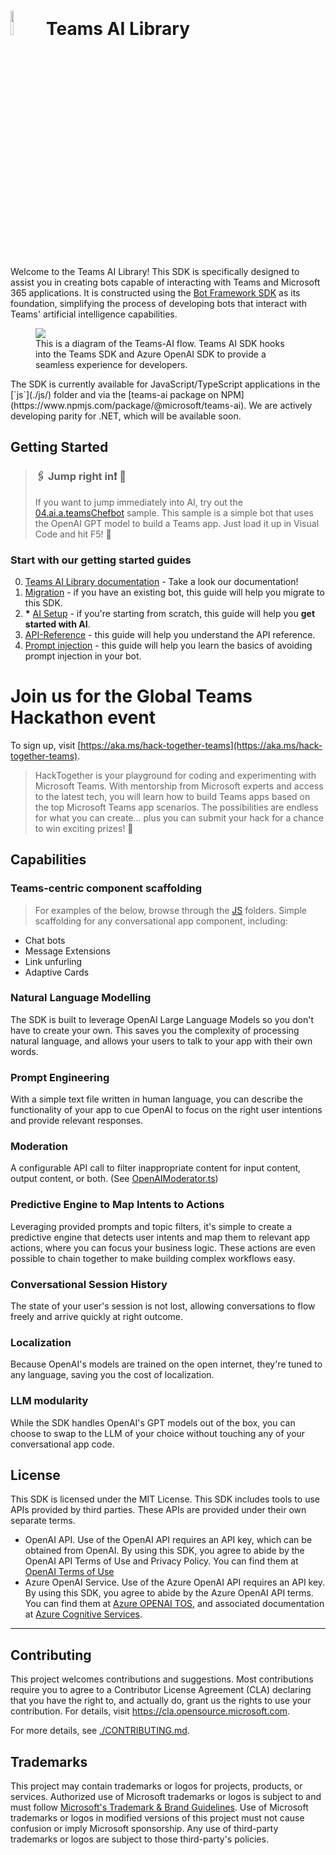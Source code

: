 # <image src="https://github.com/microsoft/teams-ai/assets/14900841/972a9a1b-679a-4725-bfc0-a1e76151a78a" height="10%" width="10%" /> Teams AI Library
Welcome to the Teams AI Library! This SDK is specifically designed to assist you in creating bots capable of interacting with Teams and Microsoft 365 applications. It is constructed using the [Bot Framework SDK](https://github.com/microsoft/botbuilder-js) as its foundation, simplifying the process of developing bots that interact with Teams' artificial intelligence capabilities.

<p>
<figure>
<img src="https://github.com/microsoft/teams-ai/assets/14900841/154353ff-bafe-4423-abcd-6dc5a8680fe9" />
<figcaption>This is a diagram of the Teams-AI flow. Teams AI SDK hooks into the Teams SDK and Azure OpenAI SDK to provide a seamless experience for developers.</figcaption>
</figure>
</p>
The SDK is currently available for JavaScript/TypeScript applications in the [`js`](./js/) folder and via the [teams-ai package on NPM](https://www.npmjs.com/package/@microsoft/teams-ai). We are actively developing parity for .NET, which will be available soon.

## Getting Started


> ### 🖇️ Jump right in❗️ 📎 
> If you want to jump immediately into AI, try out the [04.ai.a.teamsChefbot](./js/samples/04.ai.a.teamsChefBot) sample. This sample is a simple bot that uses the OpenAI GPT model to build a Teams app. Just load it up in Visual Code and hit F5! 🎉

### Start with our getting started guides

0. [Teams AI Library documentation](https://review.learn.microsoft.com/en-us/microsoftteams/platform/bots/how-to/teams%20conversational%20ai/teams-conversation-ai-overview) - Take a look our documentation!
1. [Migration](getting-started/00.MIGRATION.md) - if you have an existing bot, this guide will help you migrate to this SDK.
2. **\*** [AI Setup](getting-started/01.AI-SETUP.md) - if you're starting from scratch, this guide will help you <large>**get started with AI**</large>.
3. [API-Reference](getting-started/02.API-REFERENCE.md) - this guide will help you understand the API reference.
4. [Prompt injection](getting-started/03.PROMPT-INJECTION.md) - this guide will help you learn the basics of avoiding prompt injection in your bot.

# Join us for the Global Teams Hackathon event

To sign up, visit [https://aka.ms/hack-together-teams](https://aka.ms/hack-together-teams).

> HackTogether is your playground for coding and experimenting with Microsoft Teams. With mentorship from Microsoft experts and access to the latest tech, you will learn how to build Teams apps based on the top Microsoft Teams app scenarios. The possibilities are endless for what you can create... plus you can submit your hack for a chance to win exciting prizes! 🥳

## Capabilities

### Teams-centric component scaffolding

> For examples of the below, browse through the [JS](./js/samples/) folders.
> Simple scaffolding for any conversational app component, including:

- Chat bots
- Message Extensions
- Link unfurling
- Adaptive Cards

### Natural Language Modelling

The SDK is built to leverage OpenAI Large Language Models so you don't have to create your own. This saves you the complexity of processing natural language, and allows your users to talk to your app with their own words.

### Prompt Engineering

With a simple text file written in human language, you can describe the functionality of your app to cue OpenAI to focus on the right user intentions and provide relevant responses.

### Moderation

A configurable API call to filter inappropriate content for input content, output content, or both. (See [OpenAIModerator.ts](./js/src/openai/OpenAIModerator.ts))

### Predictive Engine to Map Intents to Actions

Leveraging provided prompts and topic filters, it's simple to create a predictive engine that detects user intents and map them to relevant app actions, where you can focus your business logic. These actions are even possible to chain together to make building complex workflows easy.

### Conversational Session History

The state of your user's session is not lost, allowing conversations to flow freely and arrive quickly at right outcome.

### Localization

Because OpenAI's models are trained on the open internet, they're tuned to any language, saving you the cost of localization.

### LLM modularity

While the SDK handles OpenAI's GPT models out of the box, you can choose to swap to the LLM of your choice without touching any of your conversational app code.

## License

This SDK is licensed under the MIT License. This SDK includes tools to use APIs provided by third parties. These APIs are provided under their own separate terms.

- OpenAI API. Use of the OpenAI API requires an API key, which can be obtained from OpenAI. By using this SDK, you agree to abide by the OpenAI API Terms of Use and Privacy Policy. You can find them at [OpenAI Terms of Use](https://openai.com/policies/terms-of-use)
- Azure OpenAI Service. Use of the Azure OpenAI API requires an API key. By using this SDK, you agree to abide by the Azure OpenAI API terms. You can find them at [Azure OPENAI TOS](https://www.microsoft.com/licensing/terms/productoffering/MicrosoftAzure/MCA#ServiceSpecificTerms), and associated documentation at [Azure Cognitive Services](https://learn.microsoft.com/en-us/azure/cognitive-services/openai/).

---

## Contributing

This project welcomes contributions and suggestions. Most contributions require you to agree to a
Contributor License Agreement (CLA) declaring that you have the right to, and actually do, grant us
the rights to use your contribution. For details, visit https://cla.opensource.microsoft.com.

For more details, see [./CONTRIBUTING.md](./CONTRIBUTING.md).

## Trademarks

This project may contain trademarks or logos for projects, products, or services. Authorized use of Microsoft
trademarks or logos is subject to and must follow
[Microsoft's Trademark & Brand Guidelines](https://www.microsoft.com/en-us/legal/intellectualproperty/trademarks/usage/general).
Use of Microsoft trademarks or logos in modified versions of this project must not cause confusion or imply Microsoft sponsorship.
Any use of third-party trademarks or logos are subject to those third-party's policies.
